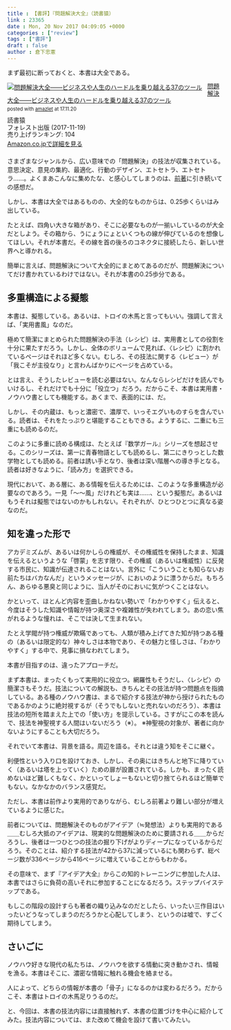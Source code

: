 ```yaml
---
title : 【書評】『問題解決大全』（読書猿）
link : 23365
date : Mon, 20 Nov 2017 04:09:05 +0000
categories : ["review"]
tags : ["書評"]
draft : false
author : 倉下忠憲
---
```


まず最初に断っておくと、本書は大全である。

<div class="amazlet-box" style="margin-bottom:20px;"><div class="amazlet-image" style="float:left;margin:0px 12px 1px 0px;"><a href="http://www.amazon.co.jp/exec/obidos/ASIN/4894517809/rashita1000-22/ref=nosim/" name="amazletlink" target="_blank"><img src="https://images-fe.ssl-images-amazon.com/images/I/51eIDa4w4VL._SL160_.jpg" alt="問題解決大全――ビジネスや人生のハードルを乗り越える37のツール" style="border: none;" /></a></div><div class="amazlet-info" style="line-height:120%; margin-bottom: 10px"><div class="amazlet-name" style="margin-bottom:10px;line-height:120%"><a href="http://www.amazon.co.jp/exec/obidos/ASIN/4894517809/rashita1000-22/ref=nosim/" name="amazletlink" target="_blank">問題解決大全――ビジネスや人生のハードルを乗り越える37のツール</a><div class="amazlet-powered-date" style="font-size:80%;margin-top:5px;line-height:120%">posted with <a href="http://www.amazlet.com/" title="amazlet" target="_blank">amazlet</a> at 17.11.20</div></div><div class="amazlet-detail">読書猿 <br />フォレスト出版 (2017-11-19)<br />売り上げランキング: 104<br /></div><div class="amazlet-sub-info" style="float: left;"><div class="amazlet-link" style="margin-top: 5px"><a href="http://www.amazon.co.jp/exec/obidos/ASIN/4894517809/rashita1000-22/ref=nosim/" name="amazletlink" target="_blank">Amazon.co.jpで詳細を見る</a></div></div></div><div class="amazlet-footer" style="clear: left"></div></div>


さまざまなジャンルから、広い意味での「問題解決」の技法が収集されている。意思決定、意見の集約、最適化、行動のデザイン、エトセトラ、エトセトラ……。よくまあこんなに集めたな、と感心してしまうのは、<a href="https://rashita.net/blog/?p=19733" title="【書評】『アイデア大全』（読書猿） – R-style">前著</a>に引き続いての感想だ。


しかし、本書は大全ではあるものの、大全的なものからは、0.25歩くらいはみ出している。

たとえば、四角い大きな箱があり、そこに必要なものが一揃いしているのが大全だとしよう。その箱から、うにょうにょといくつもの線が伸びているのを想像してほしい。それが本書だ。その線を首の後ろのコネクタに接続したら、新しい世界へと導かれる。

簡単に言えば、問題解決について大全的にまとめてあるのだが、問題解決についてだけ書かれているわけではない。それが本書の0.25歩分である。

<h2>多重構造による擬態</h2>

本書は、擬態している。あるいは、トロイの木馬と言ってもいい。強調して言えば、「実用書風」なのだ。

極めて簡潔にまとめられた問題解決の手法（レシピ）は、実用書としての役割を十分に果たすだろう。しかし、全体のボリュームで見れば、〈レシピ〉に割かれているページはそれほど多くない。むしろ、その技法に関する〈レビュー〉が「我こそが主役なり」と言わんばかりにページを占めている。

とは言え、そうしたレビューを読む必要はない。なんならレシピだけを読んでもいけるし、それだけでも十分に「役立つ」だろう。だからこそ、本書は実用書・ノウハウ書としても機能する。あくまで、表面的には、だ。

しかし、その内蔵は、もっと濃密で、濃厚で、いっそエグいものすらを含んでいる。読者は、それをたっぷりと堪能することもできる。ようするに、二重にも三重にも読めるのだ。

このように多重に読める構成は、たとえば『数学ガール』シリーズを想起させる。このシリーズは、第一に青春物語としても読めるし、第二にきりっとした数学物としても読める。前者は誘い手となり、後者は深い階層への導き手となる。読者は好きなように、「読み方」を選択できる。

現代において、ある層に、ある情報を伝えるためには、このような多重構造が必要なのであろう。一見「〜〜風」だけれども実は……、という擬態だ。あるいはもうそれは擬態ではないのかもしれない。それぞれが、ひとつひとつに真なる姿なのだ。

<h2>知を違った形で</h2>

アカデミズムが、あるいは何かしらの権威が、その権威性を保持したまま、知識を伝えるというような「啓蒙」を志す限り、その権威（あるいは権威性）に反発する市民に、知識が伝達されることはない。言外に「こういうことも知らないお前たちはバカなんだ」というメッセージが、においのように漂うからだ。もちろん、あらゆる悪臭と同じように、当人がそのにおいに気がつくことはない。

かといって、ほとんど内容を歪曲しかねない勢いで「わかりやすく」伝えると、今度はそうした知識や情報が持つ奥深さや複雑性が失われてしまう。あの恋い焦がれるような憧れは、そこでは決して生まれない。

たとえ学閥が持つ権威が欺瞞であっても、人類が積み上げてきた知が持つある種の（あるいは限定的な）神々しさは本物であり、その魅力と怪しさは、「わかりやすく」する中で、見事に損なわれてしまう。

本書が目指すのは、違ったアプローチだ。

まず本書は、まったくもって実用的に役立つ。網羅性もそうだし、〈レシピ〉の簡潔さもそうだ。技法についての解説も、きちんとその技法が持つ問題点を指摘している。ある種のノウハウ書は、まるで紹介する技法が神から授けられたものであるかのように絶対視するが（そうでもしないと売れないのだろう）、本書は技法の短所を踏まえた上での「使い方」を提示している。さすがにこの本を読んで、技法を神聖視する人間はいないだろう（※）。
※神聖視の対象が、著者に向かないようにすることも大切だろう。

それでいて本書は、背景を語る。周辺を語る。それとは違う知をそこに継ぐ。

利便性という入り口を設けておき、しかし、その奥にはきちんと地下に降りていく（あるいは塔を上っていく）ための扉が設置されている。しかも、まったく読めないほど難しくもなく、かといってしょーもないと切り捨てられるほど簡単でもない。なかなかのバランス感覚だ。

ただし、本書は前作より実用的でありながら、むしろ前著より難しい部分が増えているように感じた。

前者については、問題解決そのものがアイデア（≒発想法）よりも実用的である＿＿むしろ大抵のアイデアは、現実的な問題解決のために要請される＿＿からだろうし、後者は一つひとつの技法の掘り下げがよりディープになっているからだろう。そのことは、紹介する技法が42から37に減っているにも関わらず、総ページ数が336ページから416ページに増えていることからもわかる。

その意味で、まず『アイデア大全』からこの知的トレーニングに参加した人は、本書ではさらに負荷の高いそれに参加することになるだろう。ステップバイステップである。

もしこの階段の設計すらも著者の織り込みなのだとしたら、いったい三作目はいったいどうなってしまうのだろうかと心配してしまう、というのは嘘で、すごく期待してしまう。

<h2>さいごに</h2>

ノウハウ好きな現代の私たちは、ノウハウを欲する情動に突き動かされ、情報を漁る。本書はそこに、濃密な情報に触れる機会を絡ませる。

人によって、どちらの情報が本書の「骨子」になるのかは変わるだろう。だからこそ、本書はトロイの木馬足りうるのだ。

と、今回は、本書の技法内容には直接触れず、本書の位置づけを中心に紹介してみた。技法内容については、また改めて機会を設けて書いてみたい。